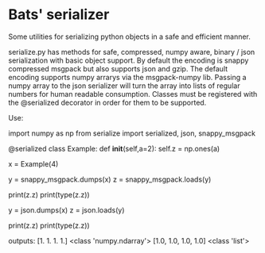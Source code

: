 # Bats' serializer

Some utilities for serializing python objects in a safe and efficient manner.

serialize.py has methods for safe, compressed, numpy aware, binary / json serialization with basic object support.
By default the encoding is snappy compressed msgpack but also supports json and gzip.
The default encoding supports numpy arrarys via the msgpack-numpy lib.
Passing a numpy array to the json serializer will turn the array into lists of regular numbers for human readable consumption.
Classes must be registered with the @serialized decorator in order for them to be supported.

Use:

import numpy as np
from serialize import serialized, json, snappy_msgpack

@serialized
class Example:
    def __init__(self,a=2):
        self.z = np.ones(a)

x = Example(4)

y = snappy_msgpack.dumps(x)
z = snappy_msgpack.loads(y)

print(z.z)
print(type(z.z))

y = json.dumps(x)
z = json.loads(y)

print(z.z)
print(type(z.z))

outputs:
[1. 1. 1. 1.]
<class 'numpy.ndarray'>
[1.0, 1.0, 1.0, 1.0]
<class 'list'>
